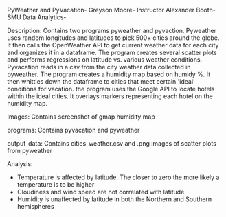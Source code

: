 PyWeather and PyVacation-
Greyson Moore-
Instructor Alexander Booth-
SMU Data Analytics-

Description: 
Contains two programs pyweather and pyvaction. Pyweather uses random longitudes and latitudes to pick 500+ cities around the globe.
It then calls the OpenWeather API to get current weather data for each city and organizes it in a dataframe. The program creates
several scatter plots and performs regressions on latitude vs. various weather conditions. Pyvacation reads in a csv from the
city weather data collected in pyweather. The program creates a humidity map based on humidy %. It then whittles down the dataframe to 
cities that meet certain 'ideal' conditions for vacation. the program uses the Google API to locate hotels within the ideal cities.
It overlays markers representing each hotel on the humidity map.

Images:
Contains screenshot of gmap humidity map

programs:
Contains pyvacation and pyweather

output_data:
Contains cities_weather.csv and .png images of scatter plots from pyweather

Analysis:
- Temperature is affected by latitude. The closer to zero the more likely a temperature is to be higher
- Cloudiness and wind speed are not correlated with latitude.
- Humidity is unaffected by latitude in both the Northern and Southern hemispheres